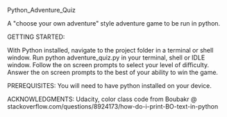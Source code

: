 Python_Adventure_Quiz

A "choose your own adventure" style adventure game to be run in python. 

GETTING STARTED:

With Python installed, navigate to the project folder in a terminal or shell window.
Run python adventure_quiz.py in your terminal, shell or IDLE window.
Follow the on screen prompts to select your level of difficulty.
Answer the on screen prompts to the best of your ability to win the game.

PREREQUISITES: You will need to have python installed on your device.

ACKNOWLEDGMENTS: Udacity, color class  code from Boubakr @ stackoverflow.com/questions/8924173/how-do-i-print-BO-text-in-python
